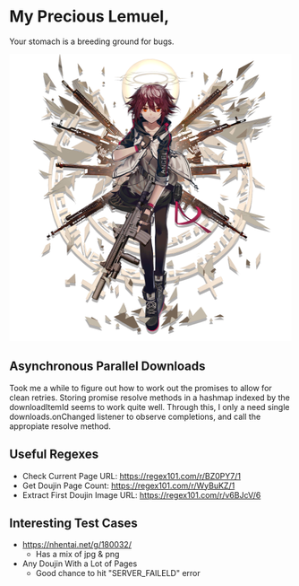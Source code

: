 # My Precious Lemuel,

Your stomach is a breeding ground for bugs.

<img src="images/exu_e2.png" width=512 height=512>

## Asynchronous Parallel Downloads

Took me a while to figure out how to work out the promises to allow for clean retries.
Storing promise resolve methods in a hashmap indexed by the downloadItemId seems to work quite well. Through this, I only a need single downloads.onChanged listener to observe completions, and call the appropiate resolve method.

## Useful Regexes

- Check Current Page URL: https://regex101.com/r/BZ0PY7/1
- Get Doujin Page Count: https://regex101.com/r/WyBuKZ/1
- Extract First Doujin Image URL: https://regex101.com/r/v6BJcV/6

## Interesting Test Cases

- https://nhentai.net/g/180032/
  - Has a mix of jpg & png
- Any Doujin With a Lot of Pages
  - Good chance to hit "SERVER_FAILELD" error
  